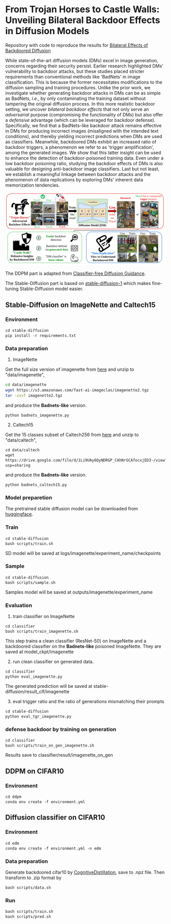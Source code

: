 # From Trojan Horses to Castle Walls: Unveiling Bilateral Backdoor Effects in Diffusion Models
<!-- # Implementation of [Bilateral Effects of Backdoored Diffusion]() -->

Repository with code to reproduce the results for [Bilateral Effects of Backdoored Diffusion](https://arxiv.org/abs/2311.02373)

While state-of-the-art diffusion models (DMs) excel in image generation, concerns regarding their security persist. Earlier research highlighted DMs' vulnerability to backdoor attacks, but these studies placed stricter requirements than conventional methods like 'BadNets' in image classification. This is because the former necessitates modifications to the diffusion sampling and training procedures. Unlike the prior work, we investigate whether generating backdoor attacks in DMs can be as simple as BadNets, *i.e.*, by only contaminating the training dataset without tampering the original diffusion process. In this more realistic backdoor setting, we uncover *bilateral backdoor effects*  that not only serve an *adversarial* purpose (compromising the functionality of DMs) but also offer a *defensive* advantage (which can be leveraged for backdoor defense). Specifically, we find that a BadNets-like backdoor attack remains effective in DMs for producing incorrect images (misaligned with the intended text conditions), and thereby yielding incorrect predictions when DMs are used as classifiers. Meanwhile, backdoored DMs exhibit an increased ratio of backdoor triggers, a phenomenon we refer to as 'trigger amplification', among the generated images. We show that this latter insight can be used to enhance the detection of backdoor-poisoned training data. Even under a low backdoor poisoning ratio,  studying the backdoor effects of DMs is also valuable for designing anti-backdoor image classifiers. Last but not least, we establish a meaningful linkage between backdoor attacks and the phenomenon of data replications by exploring DMs' inherent data memorization tendencies.

![Teasor](Teasorv4.jpg)


The DDPM part is adapted from [Classifier-free Diffusion Guidance](https://github.com/coderpiaobozhe/classifier-free-diffusion-guidance-Pytorch).

The Stable-Diffusion part is based on [stable-diffusion-1](https://github.com/LambdaLabsML/examples/tree/main/stable-diffusion-finetuning) which makes fine-tuning Stable-Diffusion model easier.

## Stable-Diffusion on ImageNette and Caltech15

### Environment
```
cd stable-diffusion
pip install -r requirements.txt
```

### Data preparation
1. ImageNette

Get the full size version of imagenette from [here](https://s3.amazonaws.com/fast-ai-imageclas/imagenette2.tgz) and unzip to "data/imagenette",
```bash
cd data/imagenette
wget https://s3.amazonaws.com/fast-ai-imageclas/imagenette2.tgz
tar -zxvf imagenette2.tgz
```
and produce the **Badnets-like** version.
```
python badnets_imagenette.py
```

2. Caltech15

Get the 15 classes subset of Caltech256 from [here](https://drive.google.com/file/d/1Li9UAy6QyNDRGP_CAhNrGCAfocxjED3-/view?usp=sharing) and unzip to "data/caltech",
```
cd data/caltech
wget https://drive.google.com/file/d/1Li9UAy6QyNDRGP_CAhNrGCAfocxjED3-/view?usp=sharing
```
and produce the **Badnets-like** version.
```
python badnets_caltech15.py
```
### Model preparetion

The pretrained stable diffusion model can be downloaded from [huggingface](https://huggingface.co/CompVis/stable-diffusion-v-1-4-original).

### Train

```
cd stable-diffusion 
bash scripts/train.sh
```
SD model will be saved at logs/imagenette/experiment_name/checkpoints

### Sample 

```
cd stable-diffusion 
bash scripts/sample.sh
```
Samples model will be saved at outputs/imagenette/experiment_name

### Evaluation

1. train classifier on ImageNette
```
cd classifier
bash scripts/train_imagenette.sh
```
This step trains a clean classifier (ResNet-50) on ImageNette and a backdoored classifier on the **Badnets-like** poisoned ImageNette. They are saved at model_ckpt/imagenette

2. run clean classifier on generated data.
```
cd classifier
python eval_imagenette.py
```
The generated prediction will be saved at stable-diffusion/result_clf/imagenette

3. eval trigger ratio and the ratio of generations mismatching their prompts
```
cd stable-diffusion 
python eval_tgr_imagenette.py
```

### defense backdoor by training on generation
```
cd classifier
bash scripts/train_on_gen_imagenette.sh
```
Results save to classifier/result/imagenette_on_gen

## DDPM on CIFAR10

###  Environment
```
cd ddpm
conda env create -f environment.yml
```

## Diffusion classifier on CIFAR10

### Environment 
```
cd edm 
conda env create -f environment.yml -n edm
```

### Data preparation
Generate backdoored cifar10 by [CognitiveDistillation](https://github.com/HanxunH/CognitiveDistillation), save to .npz file.
Then transform to .zip format by
```
bash scripts/data.sh
```

### Run
```
bash scripts/train.sh
bash scripts/pred.sh
```
